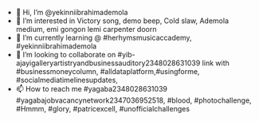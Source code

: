 - 👋 Hi, I’m @yekinniibrahimademola
- 👀 I’m interested in Victory song, demo beep, Cold slaw, Ademola medium, emi gongon lemi carpenter doorn
- 🌱 I’m currently learning @ #herhymsmusicaccademy, #yekinniibrahimademola
- 💞️ I’m looking to collaborate on #yib-ajayigalleryartistryandbusinessauditory2348028631039 link with #businessmoneycolumn, #alldataplatform,#usingforme, #socialmediatimelinesupdates,  
- 📫 How to reach me #yagaba2348028631039 #yagabajobvacancynetwork2347036952518, #blood, #photochallenge, 
    #Hmmm, #glory, #patricexcell, #unofficialchallenges
<!---
yekinniibrahimademola/yekinniibrahimademola is a ✨ special ✨ repository because its `README.md` (this file) appears on your GitHub profile.
You can click the Preview link to take a look at your changes.
--->
